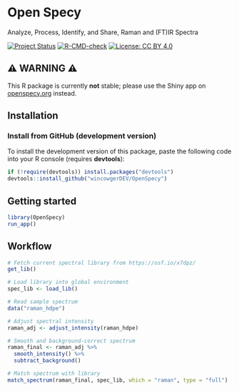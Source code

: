 # Open Specy

Analyze, Process, Identify, and Share, Raman and (FT)IR Spectra

<!-- badges: start -->
[![Project Status](https://www.repostatus.org/badges/latest/active.svg)](https://www.repostatus.org/#active)
[![R-CMD-check](https://github.com/wincowgerDEV/OpenSpecy/workflows/R-CMD-check/badge.svg)](https://github.com/wincowgerDEV/OpenSpecy/actions)
[![License: CC BY 4.0](https://img.shields.io/badge/license-CC%20BY%204.0-lightgrey.svg)](https://creativecommons.org/licenses/by/4.0/)
<!-- badges: end -->

## :warning: WARNING :warning:

This R package is currently **not** stable; please use the Shiny app on [openspecy.org](https://wincowger.shinyapps.io/OpenSpecy/) instead.

## Installation

<!-- **OpenSpecy** is available from CRAN and GitHub.

### Install from CRAN (stable version)

You can install the released version of **OpenSpecy** from
[CRAN](https://CRAN.R-project.org) with:

```r
install.packages("envalysis")
```
-->

### Install from GitHub (development version)

To install the development version of this package, paste the following code
into your R console (requires **devtools**):

```r
if (!require(devtools)) install.packages("devtools")
devtools::install_github("wincowgerDEV/OpenSpecy")
```

## Getting started
```r
library(OpenSpecy)
run_app()
```

## Workflow

```r
# Fetch current spectral library from https://osf.io/x7dpz/
get_lib()

# Load library into global environment
spec_lib <- load_lib()

# Read sample spectrum
data("raman_hdpe")

# Adjust spectral intensity
raman_adj <- adjust_intensity(raman_hdpe)

# Smooth and background-correct spectrum
raman_final <- raman_adj %>% 
  smooth_intensity() %>% 
  subtract_background()

# Match spectrum with library
match_spectrum(raman_final, spec_lib, which = "raman", type = "full")
```

